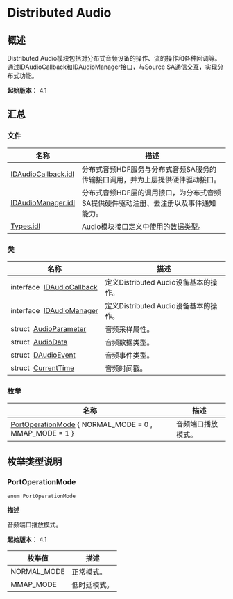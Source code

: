 # Distributed Audio


## 概述

Distributed Audio模块包括对分布式音频设备的操作、流的操作和各种回调等。 通过IDAudioCallback和IDAudioManager接口，与Source SA通信交互，实现分布式功能。

**起始版本：** 4.1


## 汇总


### 文件

| 名称 | 描述 | 
| -------- | -------- |
| [IDAudioCallback.idl](_i_d_audio_callback_8idl.md) | 分布式音频HDF服务与分布式音频SA服务的传输接口调用，并为上层提供硬件驱动接口。 | 
| [IDAudioManager.idl](_i_d_audio_manager_8idl.md) | 分布式音频HDF层的调用接口，为分布式音频SA提供硬件驱动注册、去注册以及事件通知能力。 | 
| [Types.idl](_types_8idl.md) | Audio模块接口定义中使用的数据类型。 | 


### 类

| 名称 | 描述 | 
| -------- | -------- |
| interface&nbsp;&nbsp;[IDAudioCallback](interface_i_d_audio_callback.md) | 定义Distributed Audio设备基本的操作。 | 
| interface&nbsp;&nbsp;[IDAudioManager](interface_i_d_audio_manager.md) | 定义Distributed Audio设备基本的操作。 | 
| struct&nbsp;&nbsp;[AudioParameter](_audio_parameter.md) | 音频采样属性。 | 
| struct&nbsp;&nbsp;[AudioData](_audio_data.md) | 音频数据类型。 | 
| struct&nbsp;&nbsp;[DAudioEvent](_d_audio_event.md) | 音频事件类型。 | 
| struct&nbsp;&nbsp;[CurrentTime](_current_time.md) | 音频时间戳。 | 


### 枚举

| 名称 | 描述 | 
| -------- | -------- |
| [PortOperationMode](#portoperationmode) { NORMAL_MODE = 0 , MMAP_MODE = 1 } | 音频端口播放模式。 | 


## 枚举类型说明


### PortOperationMode

```
enum PortOperationMode
```

**描述**


音频端口播放模式。

**起始版本：** 4.1

| 枚举值 | 描述 | 
| -------- | -------- |
| NORMAL_MODE | 正常模式。 | 
| MMAP_MODE | 低时延模式。 | 
